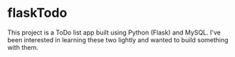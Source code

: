 # flaskTodo

This project is a ToDo list app built using Python (Flask) and MySQL.
I've been interested in learning these two lightly and wanted to build something with them.
